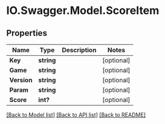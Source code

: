 # IO.Swagger.Model.ScoreItem
## Properties

Name | Type | Description | Notes
------------ | ------------- | ------------- | -------------
**Key** | **string** |  | [optional] 
**Game** | **string** |  | [optional] 
**Version** | **string** |  | [optional] 
**Param** | **string** |  | [optional] 
**Score** | **int?** |  | [optional] 

[[Back to Model list]](../README.md#documentation-for-models) [[Back to API list]](../README.md#documentation-for-api-endpoints) [[Back to README]](../README.md)

